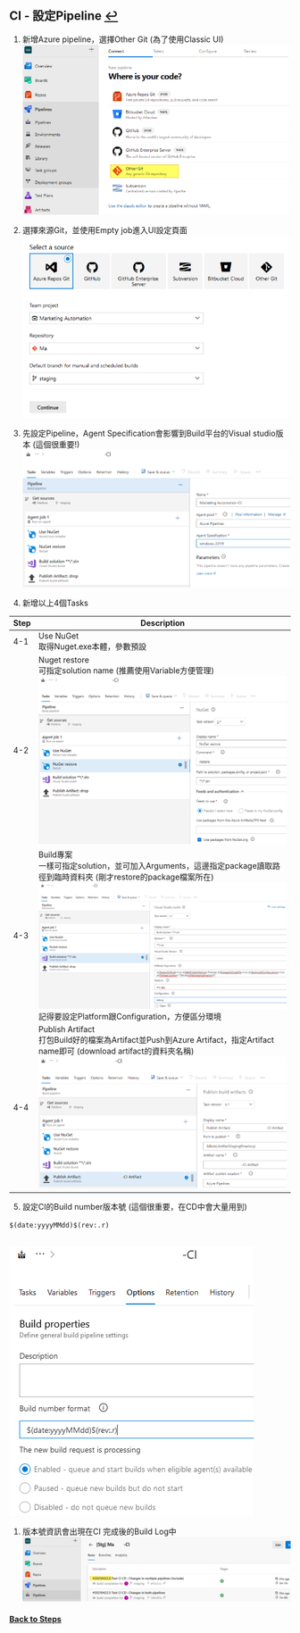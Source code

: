 ## CI - 設定Pipeline [↩](CICD%E8%A9%B3%E7%B4%B0%E6%B5%81%E7%A8%8B%E7%AD%86%E8%A8%98.md)
1. 新增Azure pipeline，選擇Other Git (為了使用Classic UI)
<br> ![](images/3-1.png)
2. 選擇來源Git，並使用Empty job進入UI設定頁面
<br> ![](images/3-2.png)
3. 先設定Pipeline，Agent Specification會影響到Build平台的Visual studio版本 (這個很重要!)
<br> ![](images/3-3.png)

4. 新增以上4個Tasks

|Step|Description|
|--|--|
|4-1|Use NuGet <br>取得Nuget.exe本體，參數預設|
|4-2|Nuget restore   <br>可指定solution name (推薦使用Variable方便管理) <br>![](images/3-4.png)|
|4-3|Build專案   <br> 一樣可指定solution，並可加入Arguments，這邊指定package讀取路徑到臨時資料夾 (剛才restore的package檔案所在) <br> ![](images/3-5.png)<br>  記得要設定Platform跟Configuration，方便區分環境|
|4-4|Publish Artifact   <br>打包Build好的檔案為Artifact並Push到Azure Artifact，指定Artifact name即可 (download artifact的資料夾名稱) <br> ![](images/3-6.png)|

5. 設定CI的Build number版本號 (這個很重要，在CD中會大量用到)

`$(date:yyyyMMdd)$(rev:.r)`

<br> ![](images/3-7.png)

1. 版本號資訊會出現在CI 完成後的Build Log中
<br> ![](images/3-8.png)

#### [Back to Steps](CICD%E8%A9%B3%E7%B4%B0%E6%B5%81%E7%A8%8B%E7%AD%86%E8%A8%98.md)

